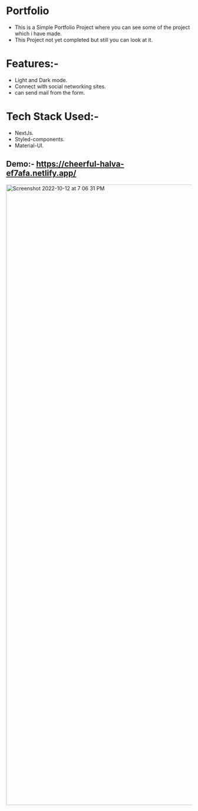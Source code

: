 # Portfolio

* This is a Simple Portfolio Project where you can see some of the project which i have made.
* This Project not yet completed but still you can look at it.

# Features:-

* Light and Dark mode.
* Connect with social networking sites.
* can send mail from the form.

# Tech Stack Used:-

* NextJs.
* Styled-components.
* Material-UI.


## Demo:- https://cheerful-halva-ef7afa.netlify.app/

<img width="1680" alt="Screenshot 2022-10-12 at 7 06 31 PM" src="https://user-images.githubusercontent.com/50900838/195357379-7e025ea1-f771-4090-a1ad-132fd864b474.png">
